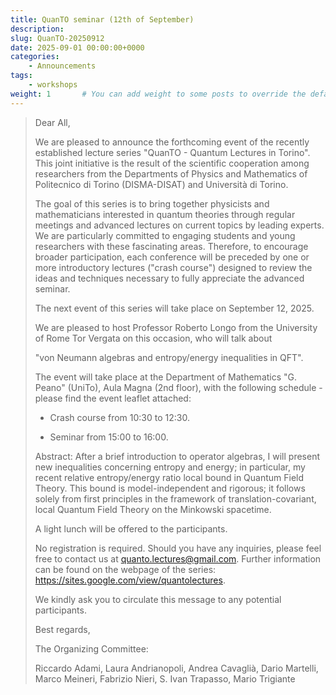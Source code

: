 ```yaml
---
title: QuanTO seminar (12th of September)
description: 
slug: QuanTO-20250912
date: 2025-09-01 00:00:00+0000
categories:
    - Announcements
tags:
    - workshops
weight: 1       # You can add weight to some posts to override the default sorting (date descending)
---
```


> Dear All,
> 
> We are pleased to announce the forthcoming event of the recently established lecture series "QuanTO - Quantum Lectures in Torino". This joint initiative is the result of the scientific cooperation among researchers from the Departments of Physics and Mathematics of Politecnico di Torino (DISMA-DISAT) and Università di Torino.
> 
> The goal of this series is to bring together physicists and mathematicians interested in quantum theories through regular meetings and advanced lectures on current topics by leading experts. We are particularly committed to engaging students and young researchers with these fascinating areas. Therefore, to encourage broader participation, each conference will be preceded by one or more introductory lectures ("crash course") designed to review the ideas and techniques necessary to fully appreciate the advanced seminar.
> 
> The next event of this series will take place on September 12, 2025. 
> 
> We are pleased to host Professor Roberto Longo from the University of Rome Tor Vergata on this occasion, who will talk about 
> 
> "von Neumann algebras and entropy/energy inequalities in QFT". 
> 
> The event will take place at the Department of Mathematics "G. Peano" (UniTo), Aula Magna (2nd floor), with the following schedule - please find the event leaflet attached:
> 
> - Crash course from 10:30 to 12:30.
> 
> - Seminar from 15:00 to 16:00.
> 
> Abstract: After a brief introduction to operator algebras, I will present new inequalities concerning entropy and energy; in particular, my recent relative entropy/energy ratio local bound in Quantum Field Theory. This bound is model-independent and rigorous; it follows solely from first principles in the framework of translation-covariant, local Quantum Field Theory on the Minkowski spacetime. 
> 
> A light lunch will be offered to the participants.
> 
> No registration is required. Should you have any inquiries, please feel free to contact us at quanto.lectures@gmail.com. Further information can be found on the webpage of the series: https://sites.google.com/view/quantolectures.
> 
> We kindly ask you to circulate this message to any potential participants.
> 
> Best regards,
> 
> The Organizing Committee:
> 
> Riccardo Adami, Laura Andrianopoli, Andrea Cavaglià, Dario Martelli, Marco Meineri, Fabrizio Nieri, S. Ivan Trapasso, Mario Trigiante
> 
